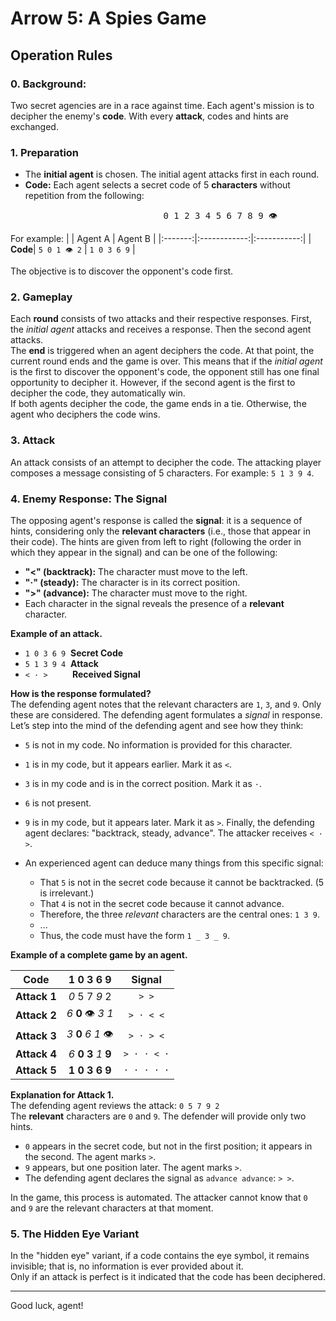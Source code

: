 # Arrow 5: A Spies Game

## Operation Rules

### 0. Background:
Two secret agencies are in a race against time. Each agent's mission is to decipher the enemy's **code**. With every **attack**, codes and hints are exchanged.

### 1. Preparation
- The **initial agent** is chosen. The initial agent attacks first in each round.
- **Code:** Each agent selects a secret code of 5 **characters** without repetition from the following:
<pre>                             0 1 2 3 4 5 6 7 8 9 👁</pre>
For example:
|         |   Agent A    |   Agent B   |
|:-------:|:------------:|:-----------:|
| **Code**| `5 0 1 👁 2` | `1 0 3 6 9` |

The objective is to discover the opponent's code first.

### 2. Gameplay
Each **round** consists of two attacks and their respective responses. First, the _initial agent_ attacks and receives a response. Then the second agent attacks.  
The **end** is triggered when an agent deciphers the code. At that point, the current round ends and the game is over. This means that if the _initial agent_ is the first to discover the opponent's code, the opponent still has one final opportunity to decipher it. However, if the second agent is the first to decipher the code, they automatically win.  
If both agents decipher the code, the game ends in a tie. Otherwise, the agent who deciphers the code wins.

### 3. Attack
An attack consists of an attempt to decipher the code. The attacking player composes a message consisting of 5 characters. For example:
`5 1 3 9 4`.

### 4. Enemy Response: The Signal
The opposing agent's response is called the **signal**: it is a sequence of hints, considering only the **relevant characters** (i.e., those that appear in their code). The hints are given from left to right (following the order in which they appear in the signal) and can be one of the following:
- **"<" (backtrack):** The character must move to the left.
- **"·" (steady):** The character is in its correct position.
- **">" (advance):** The character must move to the right.
- Each character in the signal reveals the presence of a **relevant** character.

**Example of an attack.**
- `1 0 3 6 9`  &nbsp;**Secret Code**  
- `5 1 3 9 4`  &nbsp;**Attack**  
- `< · >`      &nbsp;&nbsp;&nbsp;&nbsp;&nbsp;&nbsp;&nbsp;&nbsp;&nbsp;**Received Signal**

**How is the response formulated?**  
The defending agent notes that the relevant characters are `1`, `3`, and `9`. Only these are considered. The defending agent formulates a _signal_ in response. Let’s step into the mind of the defending agent and see how they think:
- `5` is not in my code. No information is provided for this character.
- `1` is in my code, but it appears earlier. Mark it as `<`.
- `3` is in my code and is in the correct position. Mark it as `·`.
- `6` is not present.
- `9` is in my code, but it appears later. Mark it as `>`.
Finally, the defending agent declares: "backtrack, steady, advance". The attacker receives `< · >`.

- An experienced agent can deduce many things from this specific signal:
	- That `5` is not in the secret code because it cannot be backtracked. (5 is irrelevant.)
	- That `4` is not in the secret code because it cannot advance.
	- Therefore, the three *relevant* characters are the central ones: `1 3 9`.
	- ...
	- Thus, the code must have the form `1 _ 3 _ 9`.

**Example of a complete game by an agent.**

| **Code**   |         1 0 3 6 9           | **Signal** |
|:----------:|:---------------------------:|:----------:|
| **Attack 1** | _0_ 5 7 _9_ 2             | `> >`      |
| **Attack 2** | _6_  __0__ 👁 _3_  _1_    | `> · < <`  |
| **Attack 3** | _3_  __0__  _6_  _1_ 👁   | `> · > <`  |
| **Attack 4** | *6* **0 3** *1* **9**     | `> · · < ·`|
| **Attack 5** | **1 0 3 6 9**             | `· · · · ·`|

**Explanation for Attack 1.**  
The defending agent reviews the attack: `0 5 7 9 2`  
The **relevant** characters are `0` and `9`. The defender will provide only two hints.
- `0` appears in the secret code, but not in the first position; it appears in the second. The agent marks `>`.
- `9` appears, but one position later. The agent marks `>`.
- The defending agent declares the signal as `advance advance`: `> >`.

In the game, this process is automated. The attacker cannot know that `0` and `9` are the relevant characters at that moment.

### 5. The Hidden Eye Variant
In the "hidden eye" variant, if a code contains the eye symbol, it remains invisible; that is, no information is ever provided about it.  
Only if an attack is perfect is it indicated that the code has been deciphered.

---

Good luck, agent!

